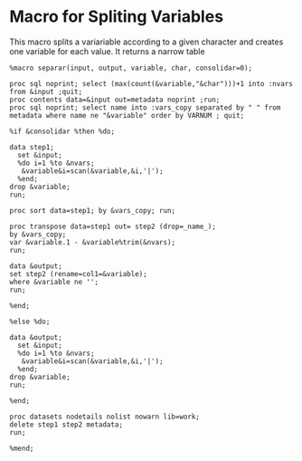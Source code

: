 # Macro for Spliting Variables
This macro splits a variariable according to a given character and creates one variable for each value. It returns a narrow table

    %macro separar(input, output, variable, char, consolidar=0);
    
    proc sql noprint; select (max(count(&variable,"&char")))+1 into :nvars from &input ;quit;
    proc contents data=&input out=metadata noprint ;run;
    proc sql noprint; select name into :vars_copy separated by " " from metadata where name ne "&variable" order by VARNUM ; quit;
    
    %if &consolidar %then %do;
    
    data step1;
      set &input;
      %do i=1 %to &nvars;
       &variable&i=scan(&variable,&i,'|');
      %end;
    drop &variable;
    run;
    
    proc sort data=step1; by &vars_copy; run;
    
    proc transpose data=step1 out= step2 (drop=_name_); 
    by &vars_copy;
    var &variable.1 - &variable%trim(&nvars);
    run;
    
    data &output;
    set step2 (rename=col1=&variable);
    where &variable ne '';
    run;
    
    %end;
    
    %else %do;
    
    data &output;
      set &input;
      %do i=1 %to &nvars;
       &variable&i=scan(&variable,&i,'|');
      %end;
    drop &variable;
    run;
    
    %end;
    
    proc datasets nodetails nolist nowarn lib=work;
    delete step1 step2 metadata;
    run;
    
    %mend;
